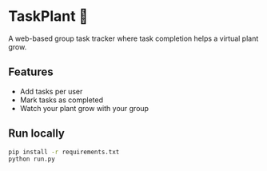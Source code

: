 # TaskPlant 🌱

A web-based group task tracker where task completion helps a virtual plant grow.

## Features
- Add tasks per user
- Mark tasks as completed
- Watch your plant grow with your group

## Run locally
```bash
pip install -r requirements.txt
python run.py
